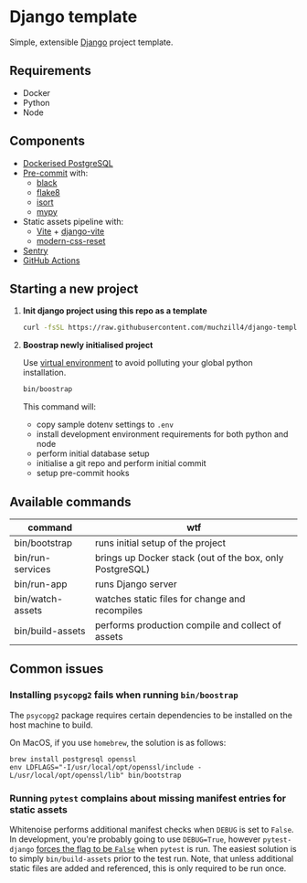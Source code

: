 # Django template

Simple, extensible [Django](https://www.djangoproject.com) project template.

## Requirements

- Docker
- Python
- Node

## Components

- [Dockerised PostgreSQL](https://hub.docker.com/_/postgres)
- [Pre-commit](https://pre-commit.com) with:
  - [black](https://black.readthedocs.io)
  - [flake8](https://flake8.pycqa.org/)
  - [isort](https://pycqa.github.io/isort/)
  - [mypy](http://mypy.readthedocs.io)
- Static assets pipeline with:
  - [Vite](https://vitejs.dev/) + [django-vite](https://github.com/MrBin99/django-vite)
  - [modern-css-reset](https://www.npmjs.com/package/modern-css-reset)
- [Sentry](http://sentry.io)
- [GitHub Actions](https://docs.github.com/en/actions/learn-github-actions)

## Starting a new project

1. **Init django project using this repo as a template**

   ```sh
   curl -fsSL https://raw.githubusercontent.com/muchzill4/django-template/master/startproject | bash -s -- project_name
   ```

1. **Boostrap newly initialised project**

   Use [virtual environment](https://docs.python.org/3/tutorial/venv.html) to avoid polluting your global python installation.

   ```sh
   bin/boostrap
   ```

   This command will:

   - copy sample dotenv settings to `.env`
   - install development environment requirements for both python and node
   - perform initial database setup
   - initialise a git repo and perform initial commit
   - setup pre-commit hooks

## Available commands

| command          | wtf                                                      |
| ---------------- | -------------------------------------------------------- |
| bin/bootstrap    | runs initial setup of the project                        |
| bin/run-services | brings up Docker stack (out of the box, only PostgreSQL) |
| bin/run-app      | runs Django server                                       |
| bin/watch-assets | watches static files for change and recompiles           |
| bin/build-assets | performs production compile and collect of assets        |

## Common issues

### Installing `psycopg2` fails when running `bin/boostrap`

The `psycopg2` package requires certain dependencies to be installed on the host machine to build.

On MacOS, if you use `homebrew`, the solution is as follows:

```
brew install postgresql openssl
env LDFLAGS="-I/usr/local/opt/openssl/include -L/usr/local/opt/openssl/lib" bin/bootstrap
```

### Running `pytest` complains about missing manifest entries for static assets

Whitenoise performs additional manifest checks when `DEBUG` is set to `False`. In development, you're probably going to use `DEBUG=True`, however `pytest-django` [forces the flag to be `False`](https://pytest-django.readthedocs.io/en/latest/usage.html#django-debug-mode-change-how-debug-is-set) when `pytest` is run.
The easiest solution is to simply `bin/build-assets` prior to the test run. Note, that unless additional static files are added and referenced, this is only required to be run once.
